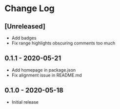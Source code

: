 # Change Log

## [Unreleased]
- Add badges
- Fix range highlights obscuring comments too much

## 0.1.1 - 2020-05-21
- Add homepage in package.json
- Fix alignment issue in README.md

## 0.1.0 - 2020-05-18
- Initial release
